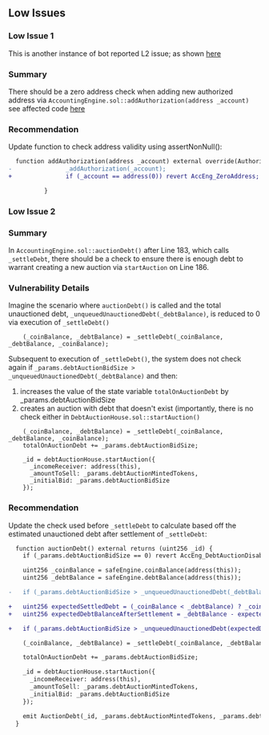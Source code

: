 [L2 Bot]: https://github.com/code-423n4/2023-10-opendollar/blob/main/bot-report.md#l2-missing-checks-for-address-0-when-assigning-values-to-address-state-variables
[L1 Snippet]: https://github.com/open-dollar/od-contracts/blob/dev/src/contracts/AccountingEngine.sol#L37-L39
[L2 Snippet]: https://github.com/open-dollar/od-contracts/blob/dev/src/contracts/AccountingEngine.sol#L175-L193


## Low Issues
### Low Issue 1
This is another instance of bot reported L2 issue; as shown [here][L2 Bot] 

### Summary
There should be a zero address check when adding new authorized address via ```AccountingEngine.sol::addAuthorization(address _account)``` see affected code [here][L1 Snippet]

### Recommendation
Update function to check address validity using assertNonNull():

```diff
  function addAuthorization(address _account) external override(Authorizable, IAuthorizable) isAuthorized whenEnabled {
-               _addAuthorization(_account);
+               if (_account == address(0)) revert AccEng_ZeroAddress;

          }
```

### Low Issue 2
### Summary
In ```AccountingEngine.sol::auctionDebt()``` after Line 183, which calls ```_settleDebt```, there should be a check to ensure there is enough debt to warrant creating a new auction via ```startAuction``` on Line 186.

### Vulnerability Details
Imagine the scenario where ```auctionDebt()``` is called and the total unauctioned debt, ```_unqueuedUnauctionedDebt(_debtBalance)```, is reduced to 0 via execution of ```_settleDebt()```

```
    (_coinBalance, _debtBalance) = _settleDebt(_coinBalance, _debtBalance, _coinBalance);
```

Subsequent to execution of ```_settleDebt()```, the system does not check again if ```_params.debtAuctionBidSize > _unqueuedUnauctionedDebt(_debtBalance)``` and then:
1. increases the value of the state variable ```totalOnAuctionDebt``` by _params.debtAuctionBidSize
2. creates an auction with debt that doesn't exist (importantly, there is no check either in ```DebtAuctionHouse.sol::startAuction()```

```
    (_coinBalance, _debtBalance) = _settleDebt(_coinBalance, _debtBalance, _coinBalance);
    totalOnAuctionDebt += _params.debtAuctionBidSize;

    _id = debtAuctionHouse.startAuction({
      _incomeReceiver: address(this),
      _amountToSell: _params.debtAuctionMintedTokens,
      _initialBid: _params.debtAuctionBidSize
    });
```

### Recommendation
Update the check used before ```_settleDebt``` to calculate based off the estimated unauctioned debt after settlement of ```_settleDebt```:

```diff
  function auctionDebt() external returns (uint256 _id) {
    if (_params.debtAuctionBidSize == 0) revert AccEng_DebtAuctionDisabled();

    uint256 _coinBalance = safeEngine.coinBalance(address(this));
    uint256 _debtBalance = safeEngine.debtBalance(address(this));

-   if (_params.debtAuctionBidSize > _unqueuedUnauctionedDebt(_debtBalance)) revert AccEng_InsufficientDebt();

+   uint256 expectedSettledDebt = (_coinBalance < _debtBalance) ? _coinBalance : _debtBalance;
+   uint256 expectedDebtBalanceAfterSettlement = _debtBalance - expectedSettledDebt;

+   if (_params.debtAuctionBidSize > _unqueuedUnauctionedDebt(expectedDebtBalanceAfterSettlement)) revert AccEng_InsufficientDebt();

    (_coinBalance, _debtBalance) = _settleDebt(_coinBalance, _debtBalance, _coinBalance);

    totalOnAuctionDebt += _params.debtAuctionBidSize;

    _id = debtAuctionHouse.startAuction({
      _incomeReceiver: address(this),
      _amountToSell: _params.debtAuctionMintedTokens,
      _initialBid: _params.debtAuctionBidSize
    });

    emit AuctionDebt(_id, _params.debtAuctionMintedTokens, _params.debtAuctionBidSize);
  }
```
